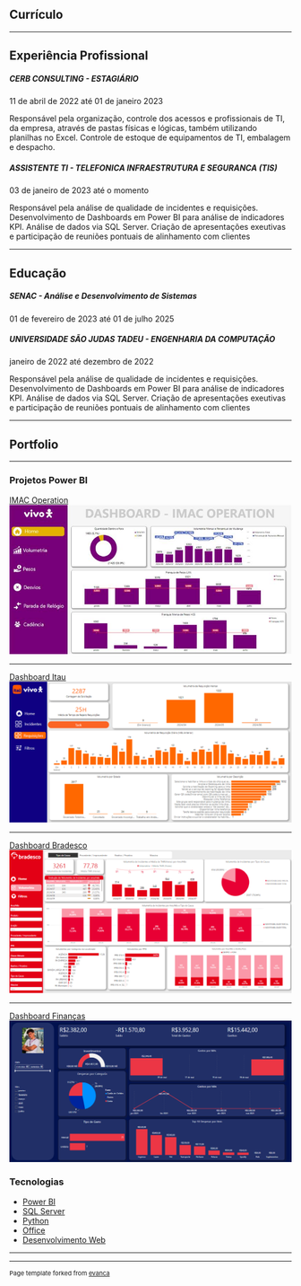 ## Currículo 

---

## Experiência Profissional

<h5>CERB CONSULTING - ESTAGIÁRIO</h5>
<p>11 de abril de 2022 até 01 de janeiro 2023</p>
<p>Responsável pela organização, controle dos acessos e profissionais de TI, da empresa, através de pastas físicas e lógicas, também utilizando planilhas no Excel. Controle de estoque de equipamentos de TI, embalagem e despacho.
<p>

<h5>ASSISTENTE TI - TELEFONICA INFRAESTRUTURA E SEGURANCA (TIS)</h5>
<p>03 de janeiro de 2023 até o momento</p>
<p>Responsável pela análise de qualidade de incidentes e requisições.
Desenvolvimento de Dashboards em Power BI para análise de indicadores KPI.
Análise de dados via SQL Server.
Criação de apresentações exeutivas e participação de reuniões pontuais de alinhamento com clientes</p>

---

## Educação

<h5>SENAC - Análise e Desenvolvimento de Sistemas</h5>
<p>01 de fevereiro de 2023 até 01 de julho 2025</p>

<h5>UNIVERSIDADE SÃO JUDAS TADEU - ENGENHARIA DA COMPUTAÇÃO</h5>
<p>janeiro de 2022 até dezembro de 2022</p>
<p>Responsável pela análise de qualidade de incidentes e requisições.
Desenvolvimento de Dashboards em Power BI para análise de indicadores KPI.
Análise de dados via SQL Server.
Criação de apresentações exeutivas e participação de reuniões pontuais de alinhamento com clientes</p>

---

## Portfolio

---
### Projetos Power BI

[IMAC Operation](/sample_page)
<img src="images/pbi_imac.jpg?raw=true"/>

---
[Dashboard Itau](/pdf/sample_presentation.pdf)
<img src="images/pbi_itau.png?raw=true"/>

---
[Dashboard Bradesco](http://example.com/)
<img src="images/pbi_bradesco.png?raw=true"/>

---

[Dashboard Finanças]()
<img src = "images/dashboard_financeiro.png?raw=true">

### Tecnologias

- [Power BI](http://example.com/)
- [SQL Server](http://example.com/)
- [Python](http://example.com/)
- [Office](http://example.com/)
- [Desenvolvimento Web](http://example.com/)

---





---
<p style="font-size:11px">Page template forked from <a href="https://github.com/evanca/quick-portfolio">evanca</a></p>
<!-- Remove above link if you don't want to attibute -->
